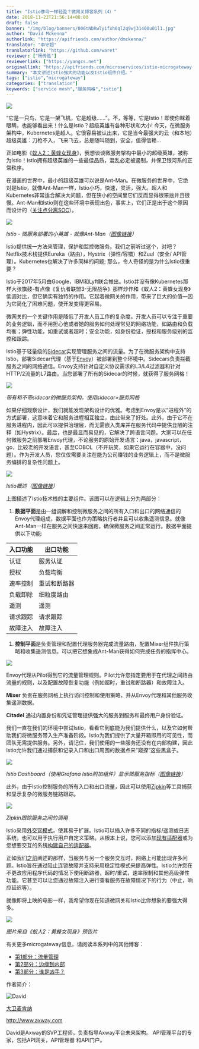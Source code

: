 ```yaml
---
title: "Istio像鸟一样轻盈？微网关博客系列（4）"
date: 2018-11-22T21:56:14+08:00
draft: false
banner: "/img/blog/banners/006tNbRwly1fxh6ql2q9wj31400u01l1.jpg"
author: "David Mckenna"
authorlink: "https://apifriends.com/author/dmckenna/"
translator: "李守超"
translatorlink: "https://github.com/waret"
reviewer: ["杨传胜"]
reviewerlink: ["https://yangcs.net"]
originallink: "https://apifriends.com/microservices/istio-microgateway-blog/"
summary: "本文讲述Istio强大的功能以及Istio组件介绍。"
tags: ["istio","microgateway"]
categories: ["translation"]
keywords: ["service mesh","服务网格","istio"]
---
```


![](006tNbRwly1fxh6je0wipj30fw08w779.jpg)

“它是一只鸟，它是一架飞机，它是超级……”。不，等等，它是Istio！即使你眯着眼睛，也能够看出来！什么是Istio？超级英雄有各种形状和大小! 今天，在微服务架构中，Kubernetes是超人。它很容易被认出来，它是当今最强大的云（和本地）超级英雄：刀枪不入，飞来飞去，总是随叫随到，安全，值得信赖...

正如电影《[蚁人2：黄蜂女现身](https://www.imdb.com/title/tt5095030/)》，我想谈谈微服务架构中最小的超级英雄，被称为Istio！Istio拥有超级英雄的一些最佳品质，混乱必定被遏制，并保卫银河系的正常秩序。

在漫画的世界中，最小的超级英雄可以说是Ant-Man。在微服务的世界中，它绝对是Istio，就像Ant-Man一样，Istio小巧，快速，灵活，强大。超人和Kubernetes非常适合解决大问题，但在狭小的空间里它们反而显得很笨拙并且很慢。Ant-Man和Istio则在这些环境中表现出色，事实上，它们正是出于这个原因而设计的（[关注点分离SOC](https://en.wikipedia.org/wiki/Separation_of_concerns)）。

![](006tNbRwly1fxh6jpv2o9j305l08uq3b.jpg)

*Istio - 微服务部署的小英雄 - 就像Ant-Man（[图像链接](https://lego.fandom.com/wiki/Ant-Man)）*

Istio提供统一方法来管理，保护和监控微服务。我们之前听过这个，对吧？Netflix技术栈提供Eureka（路由），Hystrix（弹性/容错）和Zuul（安全/ API管理）。Kubernetes也解决了许多同样的问题; 那么，令人奇怪的是为什么Istio很重要？

Istio于2017年5月由Google，IBM和Lyft联合推出。Istio并没有像Kubernetes那样大张旗鼓-有点像《复仇者联盟3-无限战争》那样炒作和《蚁人2：黄蜂女现身》低调对比，但它确实有独特的作用。它起着微网关的作用，带来了巨大的价值––因为它简化了困难问题，使开发变得更容易。

微网关的一个关键作用是降低了开发人员工作的复杂度。开发人员可以专注于重要的业务逻辑，而不用担心他或者她的服务如何处理常见的网络功能，如路由和负载均衡；弹性功能，如重试或者超时；安全功能，如身份验证，授权和服务级别的监控和跟踪。

Istio基于轻量级的[Sidecar](https://www.appcelerator.com/blog/2018/03/microgateway-blog-series-part-1-traffic-management/)实现管理服务之间的流量。为了在微服务架构中支持Istio，部署Sidecar代理（基于[Envoy](https://www.envoyproxy.io/)）被部署到整个环境中。Sidecars负责拦截服务之间的网络通信。Envoy支持针对自定义协议需求的L3/L4过滤器和针对HTTP/2流量的L7路由。当您部署了所有的Sidecar的时候，就获得了服务网格！

![](006tNbRwly1fxh6jtxrxaj30mk06ndgn.jpg)

*带有和不带sidecar的微服务架构。使用sidecar=服务网格*

如果仔细观察设计，我们就能发现架构设计的优雅。考虑到Envoy是以“进程外”的方式部署，这意味着它和服务进程相互独立，由此带来了好处。此外，由于它不在服务进程内，因此可以提供治理层，而无需嵌入类库并在服务代码中提供丑陋的注释（如Hystrix）。最后，也是最显而易见的，它解决了跨语言问题。大家可以在任何微服务之前部署Envoy代理，不论服务的原始开发语言：java，javascript，go，比较老的开发语言，甚至COBOL（不开玩笑，如果它运行在容器中，没问题）。作为开发人员，您仅仅需要关注在能为公司赚钱的业务逻辑上，而不是微服务编排的复杂性问题上。

![](006tNbRwly1fxh6k2xmbgj30zk0k0411.jpg)

*Istio概述（[图像链接](https://istio.io/docs/concepts/what-is-Istio/img/overview/arch.svg)）*

上图描述了Istio技术栈的主要组件。该图可以在逻辑上分为两部分：

1. **数据平面**是由一组调解和控制微服务之间的所有入口和出口的网络通信的Envoy代理组成，数据平面也作为策略执行者并且可以收集遥测信息。就像Ant-Man一样在服务之间快速来回跑，确保微服务之间正常运行。数据平面提供以下功能:

| **入口功能** | **出口功能** |
| ------------ | ------------ |
| 认证         | 服务认证     |
| 授权         | 负载均衡     |
| 速率控制     | 重试和断路器 |
| 负载卸除     | 细粒度路由   |
| 遥测         | 遥测         |
| 请求跟踪     | 请求跟踪     |
| 故障注入     | 故障注入     |

1. **控制平面**是负责管理和配置代理服务器完成流量路由，配置Mixer组件执行策略和收集遥测信息。可以把它想象成Ant-Man获得如何完成任务的指挥中心。

![](006tNbRwly1fxh6k74te2j30o1073t9b.jpg)

Envoy代理从Pilot得到它的流量管理规则。Pilot允许您指定要用于在代理之间路由流量的规则，以及配置故障恢复功能（例如超时，重试和断路器）和故障注入。

**Mixer** 负责在服务网格上执行访问控制和使用策略，并从Envoy代理和其他服务收集遥测数据。

**Citadel** 通过内置身份和凭证管理提供强大的服务到服务和最终用户身份验证。

我们一直在我们的环境中尝试Istio，看看它到底能为我们提供什么，以及它如何帮助我们将微服务带入生产准备阶段。Istio为我们提供了大量开箱即用的可见性，而团队无需提供服务。另外，请记住，我们使用的一些服务还没有在内部构建，因此Istio允许我们通过捕获和记录入口和出口周围的数据点来“窥探”这些黑盒子。

![](006tNbRwly1fxh6kcqvzdj31jj0sjdm4.jpg)

*Istio Dashboard（使用Grafana Istio附加组件）显示微服务指标（[图像链接](https://istio.io/docs/tasks/telemetry/using-istio-dashboard/)）*

此外，由于Istio控制服务的所有入口和出口流量，因此可以使用[Zipkin](https://github.com/openzipkin)等工具捕获和显示复杂的微服务链路跟踪。

![](006tNbRwly1fxh6ki2n3mj31dz0h3n0b.jpg)

*Zipkin跟踪服务之间的调用*

Istio采用[外交官模式](https://docs.microsoft.com/en-us/azure/architecture/patterns/ambassador)，使其易于扩展。Istio可以插入许多不同的指标/遥测或日志系统，也可以用于执行用户自定义策略。从根本上说，您可以添加[现有适配器](https://istio.io/docs/reference/config/policy-and-telemetry/adapters/)或为您想要交互的系统[构建自己的适配器](https://github.com/istio/istio/wiki/Mixer-Using-a-Custom-Adapter)。

正如我们[之前](https://www.appcelerator.com/blog/2018/03/microgateway-blog-series-part-1-traffic-management/)阐述的那样，当服务与另一个服务交互时，网络上可能出现许多问题。Istio旨在通过阻止连锁故障并支持采用稳定性模式来提高弹性。Istio允许您在不更改应用程序代码的情况下使用断路器，超时/重试，速率限制和其他高级弹性功能。它甚至可以让您通过故障注入进行查看服务在故障情况下的行为（中止，响应延迟等）。

就像即将上映的电影一样，我希望你现在知道微网关和Istio比你想象的要强大得多。

![](006tNbRwly1fxh6knjf2xj30m80dcwh6.jpg)

*图片来自《蚁人2：黄蜂女现身》预告片*

有关更多microgateway信息，请阅读本系列中的其他博客：

- [第1部分：流量管理](https://apifriends.com/microservices/microgateway-traffic-management/)
- [第2部分：边缘到内部](https://apifriends.com/microservices/microgateway-edge-gateway-internal/)
- [第3部分：谁是凶手？](https://apifriends.com/microservices/microservice-whodunit/)

作者简介：

![David](https://apifriends.com/wp-content/uploads/2018/10/David-McKenna-96x96.jpg)

[大卫麦肯纳](https://apifriends.com/author/dmckenna/)

http://www.axway.com 

David是Axway的SVP工程师，负责指导Axway平台未来架构。 API管理平台的专家，包括API网关，API管理器 和API门户。
